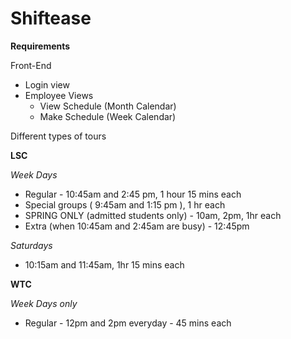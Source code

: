 ﻿# Shiftease

**Requirements**

Front-End

- Login view
- Employee Views
  - View Schedule (Month Calendar)
  - Make Schedule (Week Calendar)

Different types of tours

**LSC**

_Week Days_

- Regular - 10:45am and 2:45 pm, 1 hour 15 mins each
- Special groups ( 9:45am and 1:15 pm ), 1 hr each
- SPRING ONLY (admitted students only) - 10am, 2pm, 1hr each
- Extra (when 10:45am and 2:45am are busy) - 12:45pm

_Saturdays_

- 10:15am and 11:45am, 1hr 15 mins each

**WTC**

_Week Days only_

- Regular - 12pm and 2pm everyday - 45 mins each
